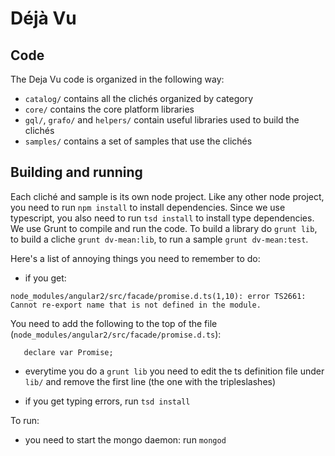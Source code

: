Déjà Vu
=======

Code
----

The Deja Vu code is organized in the following way:

- `catalog/` contains all the clichés organized by category
- `core/` contains the core platform libraries
- `gql/`, `grafo/` and `helpers/` contain useful libraries used to build the
   clichés
- `samples/` contains a set of samples that use the clichés


Building and running
--------------------

Each cliché and sample is its own node project. Like any other node project, you need to run
`npm install` to install dependencies. Since we use typescript, you also need to run
`tsd install` to install type dependencies. We use Grunt to compile and run the code. To build
a library do `grunt lib`, to build a cliche `grunt dv-mean:lib`, to run a sample
`grunt dv-mean:test`.


Here's a list of annoying things you need to remember to do:

- if you get:
```
node_modules/angular2/src/facade/promise.d.ts(1,10): error TS2661: Cannot re-export name that is not defined in the module.
```
You need to add the following to the top of the file (`node_modules/angular2/src/facade/promise.d.ts`):
```
   declare var Promise;
```
- everytime you do a `grunt lib` you need to edit the ts definition file
under `lib/` and remove the first line (the one with the tripleslashes)

- if you get typing errors, run `tsd install`


To run:
- you need to start the mongo daemon: run `mongod`
